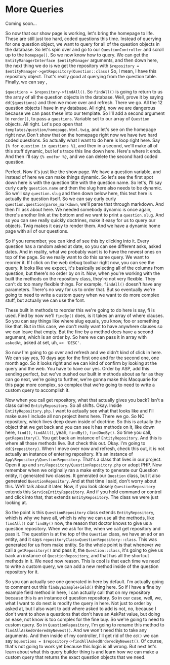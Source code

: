 # More Queries

Coming soon...

So now that our show page is working, let's bring the homepage to life. These are
still just too hard, coded questions this time. Instead of querying for one question
object, we want to query for all of the question objects in the database. So let's
spin over and go to our `QuestionController` and scroll up to the `homepage()`. So we now
know how to query. We can get the `EntityManagerInterface $entityManager`
arguments, and then down here, the next thing we do is we get the repository with
`$repository = $entityManager->getRepository(Question::class)`
So, I mean, I have this repository object. That's really good at querying from the
question table. Finally, we can say ,

`$questions = $repository->findAll()`. So `findAll()` is going to return to us the
array of all the question objects in the database. Well, prove it by saying `dd($questions)`
 and then we move over and refresh. There we go. All the 12 question
objects I have in my database. All right, now we are dangerous because we can pass
these into our template. So I'll add a second argument to `render()`, to pass a `questions`.
Variable set to our array of `Question` objects. All right. Let's pop open that
`templates/question/homepage.html.twig`, and let's see on the homepage right
now. Don't show that on the homepage right now we have two hard coded questions. So
actually what I want to do here is loop right here. Say `{% for question in questions %}`,
and then in a second, we'll make all of this stuff dynamic, but let's trace this line
down here. Here's where it ends. And then I'll say `{% endfor %}`, and we can delete the
second hard coded question.

Perfect. Now it's just like the show page. We have a question variable, and instead
of here we can make things dynamic. So let's see the first spot down here is with the
question title with the question name. So let's, I'll say curly curly `question.name`
and then the slug here also needs to be dynamic. So we'll say `question.slug`
and then down below here, this text here is actually the question itself. So we
can say curly curly `question.question|parse_markdown`, we'll parse that through markdown.
And then I'll ask about here. We needed somebody dynamic is once again, there's
another link at the bottom and we want to print a `question.slug`. And so you can
see really quickly doctrines, make it easy for us to query our objects. Twig makes it
easy to render them. And we have a dynamic home page with all of our questions.

So if you remember, you can kind of see this by clicking into it. Every question has
a random asked at date, so you can see different asks, asked dates. And in reality,
what we probably want is to have the newest ones on top of the page. So we really
want to do this same query. We want to reorder it. If I click on the web debug
toolbar right now, you can see the query. It looks like we expect, it's basically
selecting all of the columns from question, but there's no order by on it. Now, when
you're working with the built the methods on the repository class, they're not very
flexible. They can't do too many flexible things. For example, `findAll()` doesn't have
any parameters. There's no way for us to order that. But so eventually we're going to
need to write a custom query when we want to do more complex stuff, but actually we
can use the font.

These built in methods to reorder this we're going to do here is say, fi is used.
Find by now we'll `findBy()` does, is it takes an array of where clauses. So you can say
things like where slug equals, you know, foo or something like that. But in this
case, we don't really want to have anywhere clauses so we can leave that empty. But
the fine by a method does have a second argument, which is an order by. So here we
can pass it in array with `askedAt`, asked at set, uh, `=> 'DESC'`.

So now I'm going to go over and refresh and we didn't kind of click in here. We can
say yes, 10 days ago for the first one and for the second one, one month ago. So it
looks right and we can kind of confirm by looking at the query and the web. You have
to have our yes. Order by ASP, add this sending perfect, but we've pushed our built
in methods about as far as they can go next, we're going to further, we're gonna make
this Macquarie for this page more complex, so complex that we're going to need to
write a custom query to accomplish it.

Now when you call get repository, what that actually gives you back? Isn't a class
called `EntityRepository`. So all shifts. Okay. Inside `EntityRepository.php`. I want
to actually see what that looks like and I'll make sure I include all non project
items here. There we go. So NC repository, which lives deep down inside of doctrine.
So this is actually the object that we get back and you can see it has methods on it,
like down here, `find()`, `findAll()`, yeah, `findBy()`, `findOneBy()`. So time you call,
`getRepository()`. You get back an instance of `EntityRepository`. And this is where all
those methods live. But check this out. Okay. I'm going to `dd($repository)`. When I move
over now and refresh, check this out, it is not actually an instance of entering
repository. It's an instance of `App\Repository\QuestionRepository`. That's a class
that lives in our project. Open it up and `src/Repository/QuestionRepository.php` or
adopt PHP. Now remember when we originally ran a make entity to generate our Question
entity, it generated two classes. It generated our `Question` class, but it also
generated `QuestionRepository`. And at that time I said, don't worry about this. We'll
talk about it later. Now, if you look closely `QuestionRepository` extends this
`ServiceEntityRepository`. And if you hold command or control and click into that,
that extends `EntityRepository`. The class we were just looking at.

So the point is this `QuestionRepository` class extends `EntityRepository`, which is
why we have all, which is why we can use all the methods, like `findAll()` our `findBy()`
now, the reason that doctor knows to give us a question repository. When we ask for
the, when we call get repository and pass it. The question is at the top of the
`Question` class, we have an ad or an entity, and it says 
`repositoryClass=QuestionRepository::class`. This was generated for us from make entity. So the whole point
is that whenever we call a `getRepository()` and pass it, the `Question::class`, it's going
to give us back an instance of `QuestionRepository`, and that has all the shortcut
methods in it. We need now reason. This is cool is that each time we need to write a
custom query, we can add a new method inside of the question repository for it.

So you can actually see one generated in here by default. I'm actually going to
comment out this `findByExampleField()` thing here. So if I have a fine by example
field method in here, I can actually call that on my repository because this is an
instance of question repository. So in our case, well, we, what I want to do next is
modify the query in here. Not just to order by asked at, but I also want to add where
asked to add is not, no, because I don't want to show a questions that don't have an
AskPat value, but doing an ease, not know is too complex for the fine buy. So we're
going to need to custom query. So in `QuestionRepository`, I'm going to rename this
method to `findAllAskedOrderedByNewest()`. And we won't need this to take any
arguments. And then inside of my controller, I'll get rid of the `dd()` we can say
`$questions = $repository->findAllAskedOrderedByNewest()`. Of course, that's
not going to work yet because this logic is all wrong. But next let's learn about
what this query builder thing is and learn how we can make a custom query that
returns the exact question objects that we need.

